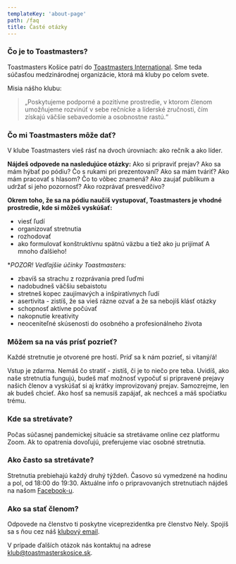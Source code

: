 ```yaml
---
templateKey: 'about-page'
path: /faq
title: Časté otázky
---
```


### Čo je to Toastmasters?
Toastmasters Košice patrí do [Toastmasters International](http://www.toastmasters.org/). Sme teda súčasťou medzinárodnej organizácie, ktorá má kluby po celom svete.

Misia nášho klubu: 
> „Poskytujeme podporné a pozitívne prostredie, v ktorom členom umožňujeme rozvinúť v sebe rečnícke a líderské zručnosti, čím získajú väčšie sebavedomie a osobnostne rastú.“

### Čo mi Toastmasters môže dať?
V klube Toastmasters vieš rásť na dvoch úrovniach: ako rečník a ako líder. 

**Nájdeš odpovede na nasledujúce otázky:**
Ako si pripraviť prejav?
Ako sa mám hýbať po pódiu?
Čo s rukami pri prezentovaní? Ako sa mám tváriť?
Ako mám pracovať s hlasom? Čo to vôbec znamená?
Ako zaujať publikum a udržať si jeho pozornosť?
Ako rozprávať presvedčivo?

**Okrem toho, že sa na pódiu naučíš vystupovať, Toastmasters je vhodné prostredie, kde si môžeš vyskúšať:**
- viesť ľudí
- organizovať stretnutia
- rozhodovať
- ako formulovať konštruktívnu spätnú väzbu a tiež ako ju prijímať
A mnoho ďalšieho!

***POZOR!* Vedľajšie účinky Toastmasters:*
- zbavíš sa strachu z rozprávania pred ľuďmi
- nadobudneš väčšiu sebaistotu
- stretneš kopec zaujímavých a inšpiratívnych ľudí 
- asertivita - zistíš, že sa vieš rázne ozvať a že sa nebojíš klásť otázky
- schopnosť aktívne počúvať
- nakopnutie kreativity
- neoceniteľné skúsenosti do osobného a profesionálneho života

### Môžem sa na vás prísť pozrieť?
Každé stretnutie je otvorené pre hostí. Príď sa k nám pozrieť, si vítaný/á! 

Vstup je zdarma. Nemáš čo stratiť - zistíš, či je to niečo pre teba. Uvidíš, ako naše stretnutia fungujú, budeš mať možnosť vypočuť si pripravené prejavy našich členov a vyskúšať si aj krátky improvizovaný prejav. Samozrejme, len ak budeš chcieť. Ako hosť sa nemusíš zapájať, ak nechceš a máš spočiatku trému.

### Kde sa stretávate?
Počas súčasnej pandemickej situácie sa stretávame online cez platformu Zoom. Ak to opatrenia dovoľujú, preferujeme viac osobné stretnutia.

### Ako často sa stretávate?
Stretnutia prebiehajú každý druhý týždeň. Časovo sú vymedzené na hodinu a pol, od 18:00 do 19:30. Aktuálne info o pripravovaných stretnutiach nájdeš na našom [Facebook-u](https://www.facebook.com/toastmasters.kosice).

### Ako sa stať členom?
Odpovede na členstvo ti poskytne viceprezidentka pre členstvo Nely. Spojíš sa s ňou cez náš [klubový email](mailto:klub@toastmasterskosice.sk).

V prípade ďalších otázok nás kontaktuj na adrese [klub@toastmasterskosice.sk](mailto:klub@toastmasterskosice.sk).
